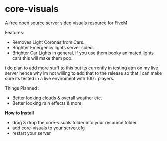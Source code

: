 # core-visuals
A free open source server sided visuals resource for FiveM

Features:

- Removes Light Coronas from Cars.
- Brighter Emergency lights server sided.
- Brighter Car Lights in general, if you use them booky animated lights cars this will make them pop.

i do plan to add more stuff to this but its currently in testing atm on my live server hence why im not willing to add that to the release so that i can make sure its tested in a live enviroment with 100+ players.

Things Planned : 

- Better looking clouds & overall weather etc.
- Better looking rain effects & more.

<b>How to Install</b>

- drag & drop the core-visuals folder into your resource folder
- add core-visuals to your server.cfg
- restart your server
